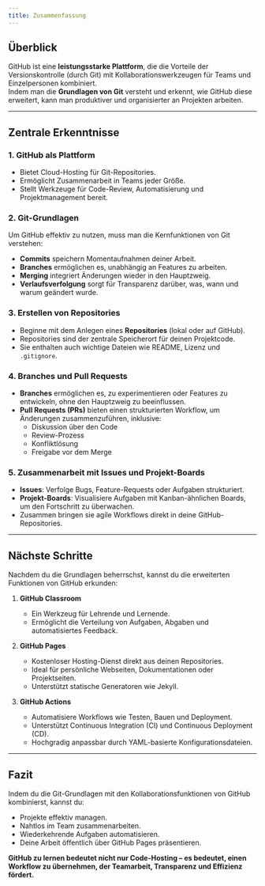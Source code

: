 ```yaml
---
title: Zusammenfassung
---
```


## Überblick

GitHub ist eine **leistungsstarke Plattform**, die die Vorteile der Versionskontrolle (durch Git) mit Kollaborationswerkzeugen für Teams und Einzelpersonen kombiniert.  
Indem man die **Grundlagen von Git** versteht und erkennt, wie GitHub diese erweitert, kann man produktiver und organisierter an Projekten arbeiten.

---

## Zentrale Erkenntnisse

### 1. GitHub als Plattform
- Bietet Cloud-Hosting für Git-Repositories.  
- Ermöglicht Zusammenarbeit in Teams jeder Größe.  
- Stellt Werkzeuge für Code-Review, Automatisierung und Projektmanagement bereit.  

### 2. Git-Grundlagen
Um GitHub effektiv zu nutzen, muss man die Kernfunktionen von Git verstehen:
- **Commits** speichern Momentaufnahmen deiner Arbeit.  
- **Branches** ermöglichen es, unabhängig an Features zu arbeiten.  
- **Merging** integriert Änderungen wieder in den Hauptzweig.  
- **Verlaufsverfolgung** sorgt für Transparenz darüber, was, wann und warum geändert wurde.  

### 3. Erstellen von Repositories
- Beginne mit dem Anlegen eines **Repositories** (lokal oder auf GitHub).  
- Repositories sind der zentrale Speicherort für deinen Projektcode.  
- Sie enthalten auch wichtige Dateien wie README, Lizenz und `.gitignore`.  

### 4. Branches und Pull Requests
- **Branches** ermöglichen es, zu experimentieren oder Features zu entwickeln, ohne den Hauptzweig zu beeinflussen.  
- **Pull Requests (PRs)** bieten einen strukturierten Workflow, um Änderungen zusammenzuführen, inklusive:  
  - Diskussion über den Code  
  - Review-Prozess  
  - Konfliktlösung  
  - Freigabe vor dem Merge  

### 5. Zusammenarbeit mit Issues und Projekt-Boards
- **Issues**: Verfolge Bugs, Feature-Requests oder Aufgaben strukturiert.  
- **Projekt-Boards**: Visualisiere Aufgaben mit Kanban-ähnlichen Boards, um den Fortschritt zu überwachen.  
- Zusammen bringen sie agile Workflows direkt in deine GitHub-Repositories.  

---

## Nächste Schritte

Nachdem du die Grundlagen beherrschst, kannst du die erweiterten Funktionen von GitHub erkunden:

1. **GitHub Classroom**  
   - Ein Werkzeug für Lehrende und Lernende.  
   - Ermöglicht die Verteilung von Aufgaben, Abgaben und automatisiertes Feedback.  

2. **GitHub Pages**  
   - Kostenloser Hosting-Dienst direkt aus deinen Repositories.  
   - Ideal für persönliche Webseiten, Dokumentationen oder Projektseiten.  
   - Unterstützt statische Generatoren wie Jekyll.  

3. **GitHub Actions**  
   - Automatisiere Workflows wie Testen, Bauen und Deployment.  
   - Unterstützt Continuous Integration (CI) und Continuous Deployment (CD).  
   - Hochgradig anpassbar durch YAML-basierte Konfigurationsdateien.  

---

## Fazit

Indem du die Git-Grundlagen mit den Kollaborationsfunktionen von GitHub kombinierst, kannst du:
- Projekte effektiv managen.  
- Nahtlos im Team zusammenarbeiten.  
- Wiederkehrende Aufgaben automatisieren.  
- Deine Arbeit öffentlich über GitHub Pages präsentieren.  

**GitHub zu lernen bedeutet nicht nur Code-Hosting – es bedeutet, einen Workflow zu übernehmen, der Teamarbeit, Transparenz und Effizienz fördert.**
